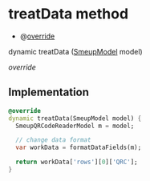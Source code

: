 


# treatData method







- @[override](https://api.flutter.dev/flutter/dart-core/override-constant.html)

dynamic treatData
([SmeupModel](../../smeup_models_widgets_smeup_model/SmeupModel-class.md) model)

_override_






## Implementation

```dart
@override
dynamic treatData(SmeupModel model) {
  SmeupQRCodeReaderModel m = model;

  // change data format
  var workData = formatDataFields(m);

  return workData['rows'][0]['QRC'];
}
```







